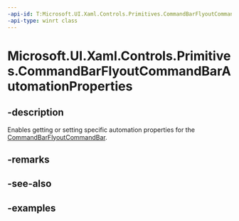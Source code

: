 ```yaml
---
-api-id: T:Microsoft.UI.Xaml.Controls.Primitives.CommandBarFlyoutCommandBarAutomationProperties
-api-type: winrt class
---
```


# Microsoft.UI.Xaml.Controls.Primitives.CommandBarFlyoutCommandBarAutomationProperties

<!--
public static class CommandBarFlyoutCommandBarAutomationProperties
-->

## -description

Enables getting or setting specific automation properties for the [CommandBarFlyoutCommandBar](commandbarflyoutcommandbar.md).

## -remarks

## -see-also

## -examples

